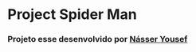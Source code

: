<h1> Project Spider Man </h1>
<h3> Projeto esse desenvolvido por <a href="https://www.instagram.com/nasser.yousefali/">Násser Yousef</a></h3> 
